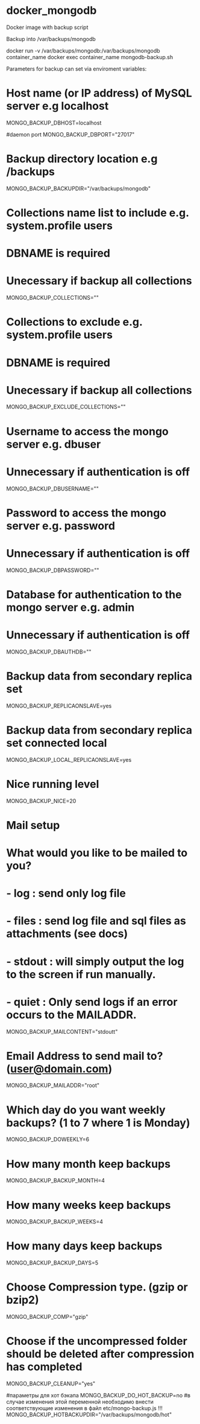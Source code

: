 # docker_mongodb

Docker image with backup script

Backup into /var/backups/mongodb

docker run -v /var/backups/mongodb:/var/backups/mongodb container_name
docker exec container_name mongodb-backup.sh

Parameters for backup can set via enviroment variables:

# Host name (or IP address) of MySQL server e.g localhost
MONGO_BACKUP_DBHOST=localhost

#daemon port
MONGO_BACKUP_DBPORT="27017"

# Backup directory location e.g /backups
MONGO_BACKUP_BACKUPDIR="/var/backups/mongodb"

# Collections name list to include e.g. system.profile users
# DBNAME is required
# Unecessary if backup all collections
MONGO_BACKUP_COLLECTIONS=""

# Collections to exclude e.g. system.profile users
# DBNAME is required
# Unecessary if backup all collections
MONGO_BACKUP_EXCLUDE_COLLECTIONS=""

# Username to access the mongo server e.g. dbuser
# Unnecessary if authentication is off
MONGO_BACKUP_DBUSERNAME=""

# Password to access the mongo server e.g. password
# Unnecessary if authentication is off
MONGO_BACKUP_DBPASSWORD=""

# Database for authentication to the mongo server e.g. admin
# Unnecessary if authentication is off
MONGO_BACKUP_DBAUTHDB=""

# Backup data from secondary replica set
MONGO_BACKUP_REPLICAONSLAVE=yes

# Backup data from secondary replica set connected local
MONGO_BACKUP_LOCAL_REPLICAONSLAVE=yes

# Nice running level
MONGO_BACKUP_NICE=20

# Mail setup
# What would you like to be mailed to you?
# - log   : send only log file
# - files : send log file and sql files as attachments (see docs)
# - stdout : will simply output the log to the screen if run manually.
# - quiet : Only send logs if an error occurs to the MAILADDR.
MONGO_BACKUP_MAILCONTENT="stdoutt"

# Email Address to send mail to? (user@domain.com)
MONGO_BACKUP_MAILADDR="root"

# Which day do you want weekly backups? (1 to 7 where 1 is Monday)
MONGO_BACKUP_DOWEEKLY=6

# How many month keep backups
MONGO_BACKUP_BACKUP_MONTH=4

# How many weeks keep backups
MONGO_BACKUP_BACKUP_WEEKS=4

# How many days keep backups
MONGO_BACKUP_BACKUP_DAYS=5

# Choose Compression type. (gzip or bzip2)
MONGO_BACKUP_COMP="gzip"

# Choose if the uncompressed folder should be deleted after compression has completed
MONGO_BACKUP_CLEANUP="yes"

#параметры для хот бэкапа
MONGO_BACKUP_DO_HOT_BACKUP=no
#в случае изменения этой переменной необходимо внести соответствующие изменения в файл etc/mongo-backup.js !!!
MONGO_BACKUP_HOTBACKUPDIR="/var/backups/mongodb/hot"
